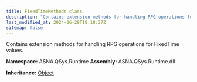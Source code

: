 ```yaml
---
title: FixedTimeMethods class
description: "Contains extension methods for handling RPG operations for FixedTime values. "
last_modified_at: 2024-06-28T18:18:37Z
sitemap: false
---
```


Contains extension methods for handling RPG operations for FixedTime values.

**Namespace:** ASNA.QSys.Runtime
**Assembly:** ASNA.QSys.Runtime.dll

**Inheritance:** [Object](https://docs.microsoft.com/en-us/dotnet/api/system.object)
<br>
<br>
